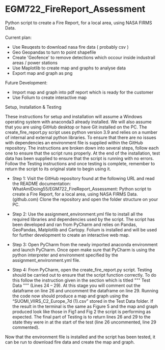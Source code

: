 # EGM722_FireReport_Assessment
Python script to create a Fire Report, for a local area, using NASA FIRMS Data.

Current plan:
- Use Reuqests to download nasa fire data ( probably csv )
- Geo Geopandas to turn to point shapefile
- Create 'Geofence' to remove detections which occour inside industrail areas / power stations
- Use Maplotlib to create map and graphs to analyse data
- Export map and graph as png

Future Development:
- Import map and graph into pdf report which is ready for the customer 
- Use Folium to create interactive map

Setup, Installation & Testing

These instructions for setup and installation will assume a Windows operating system with anaconda3 already installed. We will also assume that you are using GitHub desktop or have Git installed on the PC. The create_fire_report.py script uses python version 3.9 and relies on a number of internal and external python libraries. To ensure that there are no issues with dependencies an environment file is supplied within the GitHub repository.
The instructions are broken down into several steps, follow each one to ensure that the script runs properly. At the end of the installation, test data has been supplied to ensure that the script is running with no errors. Follow the Testing instructions and once testing is complete, remember to return the script to its original state to begin using it.
-	Step 1: Visit the GitHub repository found at the following URL and read the README documentation: WhatAmIDoing55/EGM722_FireReport_Assessment: Python script to create a Fire Report, for a local area, using NASA FIRMS Data. (github.com) Clone the repository and open the folder structure on your PC.

-	Step 2: Use the assignment_environment.yml file to install all the required libraries and dependencies used by the script. The script has been developed and ran from PyCharm and relies on Pandas, GeoPandas, Matplotlib and Cartopy. Folium is installed and will be used for further development to create an interactive web map.

-	Step 3: Open PyCharm from the newly imported anaconda environment and launch PyCharm. Once open make sure that PyCharm is using the python interpreter and environment specified by the assignment_environment.yml file.

-	Step 4: From PyCharm, open the create_fire_report.py script. Testing should be carried out to ensure that the script function correctly. To do this follow the instruction given in the section which is titled """  Test Data   """ (Lines 24 – 29). At this stage you will comment out the dataframe on line 26 and uncomment the dataframe on line 29. Running the code now should produce a map and graph using the “SUOMI_VIIRS_C2_Europe_7d (1).csv” stored in the Test Data folder. If the result in the terminal is the same as Figure 5 and the map and graph produced look like those in Fig1 and Fig 2 the script is performing as expected. The final part of Testing is to return lines 26 and 29 to the state they were in at the start of the test (line 26 uncommented, line 29 commented).

Now that the environment file is installed and the script has been tested, it can be run to download fire data and create the map and graph.

